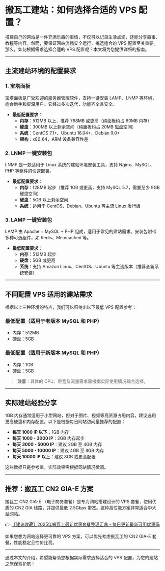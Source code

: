 # 搬瓦工建站：如何选择合适的 VPS 配置？

搭建自己的网站是一件充满乐趣的事情，不仅可以记录生活点滴，还能分享趣事、教程等内容。然而，要保证网站流畅安全运行，挑选适合的 VPS 配置至关重要。那么，如何根据需求选择合适的 VPS 配置呢？本文将为您提供详细的指南。

---

## 主流建站环境的配置要求

### 1. 宝塔面板

宝塔面板是广受欢迎的服务器管理软件，支持一键安装 LAMP、LNMP 等环境，适合新手和资深用户。它经过多次迭代，功能齐全且安全。

- **最低配置要求**：
  - **内存**：512MB 以上，推荐 768MB 或更高（纯面板约占 60MB 内存）
  - **硬盘**：300MB 以上剩余空间（纯面板约占 20MB 磁盘空间）
  - **系统**：CentOS 7.1+、Ubuntu 16.04+、Debian 9.0+
  - **架构**：x86_64，ARM 设备兼容性差

### 2. LNMP 一键安装包

LNMP 是一款适用于 Linux 系统的建站环境安装工具，支持 Nginx、MySQL、PHP 等组件的快速部署。

- **最低配置要求**：
  - **内存**：128MB 起步（推荐 1GB 或更高，支持 MySQL 5.7，需要至少 9GB 硬盘空间）
  - **硬盘**：5GB 以上剩余空间
  - **系统**：适用于 CentOS、Debian、Ubuntu 等主流 Linux 发行版

### 3. LAMP 一键安装包

LAMP 由 Apache + MySQL + PHP 组成，适用于常见的建站需求。安装包附带多种可选组件，如 Redis、Memcached 等。

- **最低配置要求**：
  - **内存**：512MB 起步
  - **硬盘**：5GB 或更高
  - **系统**：支持 Amazon Linux、CentOS、Ubuntu 等主流版本（推荐全新系统安装）

---

## 不同配置 VPS 适用的建站需求

根据以上三种环境的特点，我们可以归纳出以下最低 VPS 配置参考：

### 最低配置（适用于老版本 MySQL 和 PHP）
- 内存：512MB
- 硬盘：5GB

### 最低配置（适用于新版本 MySQL 和 PHP）
- 内存：1GB
- 硬盘：5GB

> **注意**：具体的 CPU、带宽及流量需求需根据实际使用情况综合选择。

---

## 实际建站经验分享

1GB 内存通常适用于小型网站，但对于图片、视频等高资源占用内容，建议选用更高硬盘和内存配置。以下是根据每日网站访问量推荐的配置：

- **每天 1000 IP 以下**：1GB 内存
- **每天 1000 - 3000 IP**：2GB 内存起步
- **每天 3000 - 5000 IP**：建议 2GB 至 4GB 内存
- **每天 5000 - 10000 IP**：建议 4GB 至 8GB 内存
- **每天 10000 IP 以上**：建议 8GB 或更高配置

这些数据只是参考值，实际效果需根据网站情况微调。

---

## 推荐：搬瓦工 CN2 GIA-E 方案

搬瓦工 CN2 GIA-E （电子商务套餐）是专为网站搭建设计的 VPS 套餐，使用优质的 CN2 GIA 线路，并提供最低 2.5Gbps 带宽。这种高性能方案非常适合中大型网站。

👉 [【建议收藏】2025年搬瓦工最新优惠套餐整理汇总 - 每日更新最新可用优惠码](https://bit.ly/banwagon)

如果您想为网站选择更可靠的 VPS 方案，可以优先考虑搬瓦工的 CN2 GIA-E 套餐，性能稳定且性价比高。

---

通过本文的介绍，希望能帮助您根据实际需求选择适合的 VPS 配置，为您的建站之旅保驾护航！